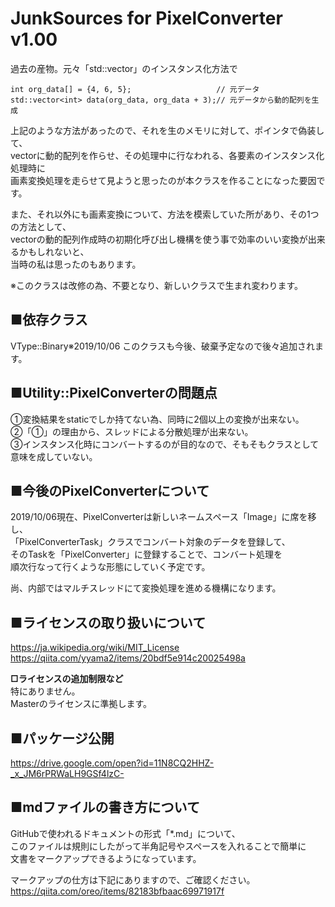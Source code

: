 # JunkSources for PixelConverter v1.00
過去の産物。元々「std::vector」のインスタンス化方法で  

```cpp:vector init
int org_data[] = {4, 6, 5};                   // 元データ
std::vector<int> data(org_data, org_data + 3);// 元データから動的配列を生成
```

上記のような方法があったので、それを生のメモリに対して、ポインタで偽装して、  
vectorに動的配列を作らせ、その処理中に行なわれる、各要素のインスタンス化処理時に  
画素変換処理を走らせて見ようと思ったのが本クラスを作ることになった要因です。  
  
また、それ以外にも画素変換について、方法を模索していた所があり、その1つの方法として、  
vectorの動的配列作成時の初期化呼び出し機構を使う事で効率のいい変換が出来るかもしれないと、  
当時の私は思ったのもあります。  
  
※このクラスは改修の為、不要となり、新しいクラスで生まれ変わります。

## ■依存クラス
VType::Binary※2019/10/06 このクラスも今後、破棄予定なので後々追加されます。  

## ■Utility::PixelConverterの問題点
①変換結果をstaticでしか持てない為、同時に2個以上の変換が出来ない。  
②「①」の理由から、スレッドによる分散処理が出来ない。  
③インスタンス化時にコンバートするのが目的なので、そもそもクラスとして意味を成していない。  

## ■今後のPixelConverterについて
2019/10/06現在、PixelConverterは新しいネームスペース「Image」に席を移し、  
「PixelConverterTask」クラスでコンバート対象のデータを登録して、  
そのTaskを「PixelConverter」に登録することで、コンバート処理を  
順次行なって行くような形態にしていく予定です。  
  
尚、内部ではマルチスレッドにて変換処理を進める機構になります。  

## ■ライセンスの取り扱いについて
https://ja.wikipedia.org/wiki/MIT_License  
https://qiita.com/yyama2/items/20bdf5e914c20025498a  

**□ライセンスの追加制限など**  
特にありません。  
Masterのライセンスに準拠します。  

## ■パッケージ公開
https://drive.google.com/open?id=11N8CQ2HHZ-_x_JM6rPRWaLH9GSf4lzC-  

## ■mdファイルの書き方について
GitHubで使われるドキュメントの形式「*.md」について、  
このファイルは規則にしたがって半角記号やスペースを入れることで簡単に  
文書をマークアップできるようになっています。  

マークアップの仕方は下記にありますので、ご確認ください。  
https://qiita.com/oreo/items/82183bfbaac69971917f  
